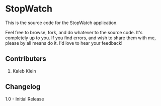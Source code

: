 StopWatch
=========

This is the source code for the StopWatch application.
  
Feel free to browse, fork, and do whatever to the source code.
It's completely up to you. If you find errors, and wish to share
them with me, please by all means do it. I'd love to hear your feedback!

Contributers
------------
1. Kaleb Klein

Changelog
---------
1.0 - Initial Release